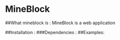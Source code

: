 # MineBlock
##What mineblock is :
MineBlock is a web application

##Installation :
###Dependencies :
##Examples:
